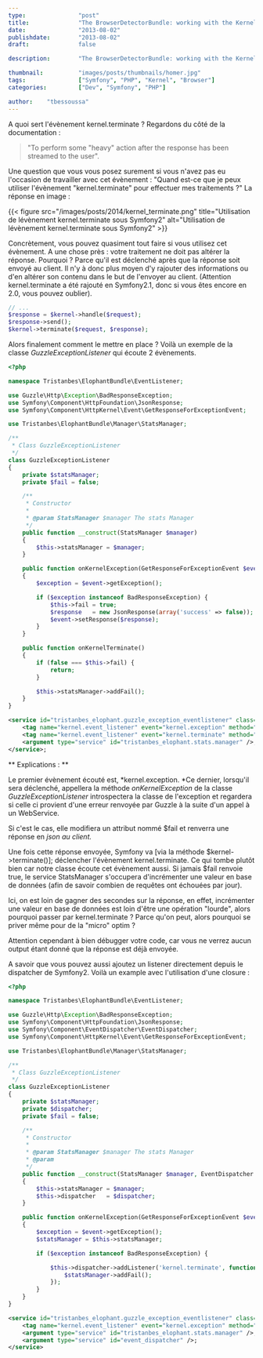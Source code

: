 ```yaml
---
type:               "post"
title:              "The BrowserDetectorBundle: working with the Kernel events"
date:               "2013-08-02"
publishdate:        "2013-08-02"
draft:              false

description:        "The BrowserDetectorBundle: working with the Kernel events"

thumbnail:          "images/posts/thumbnails/homer.jpg"
tags:               ["Symfony", "PHP", "Kernel", "Browser"]
categories:         ["Dev", "Symfony", "PHP"]

author:    "tbessoussa"
---
```


A quoi sert l'évènement kernel.terminate ? Regardons du côté de la documentation :

> "To perform some "heavy" action after the response has been streamed to the user".

Une question que vous vous posez surement si vous n'avez pas eu l'occasion de travailler avec cet évènement : "Quand est-ce que je peux utiliser l'évènement "kernel.terminate" pour effectuer mes traitements ?" La réponse en image :

<p class="text-center">
    {{< figure src="/images/posts/2014/kernel_terminate.png" title="Utilisation de lévènement kernel.terminate sous Symfony2" alt="Utilisation de lévènement kernel.terminate sous Symfony2" >}}
</p>


Concrètement, vous pouvez quasiment tout faire si vous utilisez cet évènement. A une chose près : votre traitement ne doit pas altérer la réponse. Pourquoi ? Parce qu'il est déclenché après que la réponse soit envoyé au client. Il n'y à donc plus moyen d'y rajouter des informations ou d'en altérer son contenu dans le but de l'envoyer au client. (Attention kernel.terminate a été rajouté en Symfony2.1, donc si vous êtes encore en 2.0, vous pouvez oublier).

```php
// ...
$response = $kernel->handle($request);
$response->send();
$kernel->terminate($request, $response);
```

Alors finalement comment le mettre en place ? Voilà un exemple de la classe *GuzzleExceptionListener* qui écoute 2 évènements.

```php
<?php

namespace Tristanbes\ElophantBundle\EventListener;

use Guzzle\Http\Exception\BadResponseException;
use Symfony\Component\HttpFoundation\JsonResponse;
use Symfony\Component\HttpKernel\Event\GetResponseForExceptionEvent;

use Tristanbes\ElophantBundle\Manager\StatsManager;

/**
 * Class GuzzleExceptionListener
 */
class GuzzleExceptionListener
{
    private $statsManager;
    private $fail = false;

    /**
     * Constructor
     *
     * @param StatsManager $manager The stats Manager
     */
    public function __construct(StatsManager $manager)
    {
        $this->statsManager = $manager;
    }

    public function onKernelException(GetResponseForExceptionEvent $event)
    {
        $exception = $event->getException();

        if ($exception instanceof BadResponseException) {
            $this->fail = true;
            $response   = new JsonResponse(array('success' => false));
            $event->setResponse($response);
        }
    }

    public function onKernelTerminate()
    {
        if (false === $this->fail) {
            return;
        }

        $this->statsManager->addFail();
    }
}
```


```xml
<service id="tristanbes_elophant.guzzle_exception_eventlistener" class="%tristanbes_elophant.guzzle.exception.class%">
    <tag name="kernel.event_listener" event="kernel.exception" method="onKernelException" />;
    <tag name="kernel.event_listener" event="kernel.terminate" method="onKernelTerminate" />;
    <argument type="service" id="tristanbes_elophant.stats.manager" />;
</service>;
```


** Explications : **

Le premier évènement écouté est, *kernel.exception. *Ce dernier, lorsqu'il sera déclenché, appellera la méthode *onKernelException* de la classe *GuzzleExceptionListener* introspectera la classe de l'exception et regardera si celle ci provient d'une erreur renvoyée par Guzzle à la suite d'un appel à un WebService.

Si c'est le cas, elle modifiera un attribut nommé $fail et renverra une réponse en *json au client.*

Une fois cette réponse envoyée, Symfony va [via la méthode $kernel->terminate()]; déclencher l'évènement kernel.terminate. Ce qui tombe plutôt bien car notre classe écoute cet évènement aussi. Si jamais $fail renvoie true, le service StatsManager s'occupera d'incrémenter une valeur en base de données (afin de savoir combien de requêtes ont échouées par jour).

Ici, on est loin de gagner des secondes sur la réponse, en effet, incrémenter une valeur en base de données est loin d'être une opération "lourde", alors pourquoi passer par kernel.terminate ? Parce qu'on peut, alors pourquoi se priver même pour de la "micro" optim ?

Attention cependant à bien débugger votre code, car vous ne verrez aucun output étant donné que la réponse est déjà envoyée.

A savoir que vous pouvez aussi ajoutez un listener directement depuis le dispatcher de Symfony2. Voilà un example avec l'utilisation d'une closure :

```php
<?php

namespace Tristanbes\ElophantBundle\EventListener;

use Guzzle\Http\Exception\BadResponseException;
use Symfony\Component\HttpFoundation\JsonResponse;
use Symfony\Component\EventDispatcher\EventDispatcher;
use Symfony\Component\HttpKernel\Event\GetResponseForExceptionEvent;

use Tristanbes\ElophantBundle\Manager\StatsManager;

/**
 * Class GuzzleExceptionListener
 */
class GuzzleExceptionListener
{
    private $statsManager;
    private $dispatcher;
    private $fail = false;

    /**
     * Constructor
     *
     * @param StatsManager $manager The stats Manager
     * @param
     */
    public function __construct(StatsManager $manager, EventDispatcher $dispatcher)
    {
        $this->statsManager = $manager;
        $this->dispatcher   = $dispatcher;
    }

    public function onKernelException(GetResponseForExceptionEvent $event)
    {
        $exception = $event->getException();
        $statsManager = $this->statsManager;

        if ($exception instanceof BadResponseException) {

            $this->dispatcher->addListener('kernel.terminate', function (Event $event) use ($statsManager) {
                $statsManager->addFail();
            });
        }
    }
}
```

```xml
<service id="tristanbes_elophant.guzzle_exception_eventlistener" class="%tristanbes_elophant.guzzle.exception.class%">;
    <tag name="kernel.event_listener" event="kernel.exception" method="onKernelException" />;
    <argument type="service" id="tristanbes_elophant.stats.manager" />;
    <argument type="service" id="event_dispatcher" />;
</service>
```
